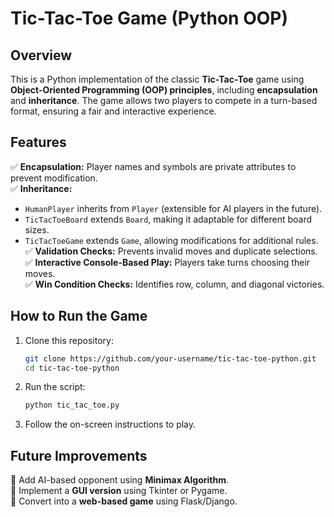 # **Tic-Tac-Toe Game (Python OOP)**  

## **Overview**  
This is a Python implementation of the classic **Tic-Tac-Toe** game using **Object-Oriented Programming (OOP) principles**, including **encapsulation** and **inheritance**. The game allows two players to compete in a turn-based format, ensuring a fair and interactive experience.

## **Features**  
✅ **Encapsulation:** Player names and symbols are private attributes to prevent modification.  
✅ **Inheritance:**  
- `HumanPlayer` inherits from `Player` (extensible for AI players in the future).  
- `TicTacToeBoard` extends `Board`, making it adaptable for different board sizes.  
- `TicTacToeGame` extends `Game`, allowing modifications for additional rules.  
✅ **Validation Checks:** Prevents invalid moves and duplicate selections.  
✅ **Interactive Console-Based Play:** Players take turns choosing their moves.  
✅ **Win Condition Checks:** Identifies row, column, and diagonal victories.  

## **How to Run the Game**  
1. Clone this repository:  
   ```bash
   git clone https://github.com/your-username/tic-tac-toe-python.git
   cd tic-tac-toe-python
   ```
2. Run the script:  
   ```bash
   python tic_tac_toe.py
   ```
3. Follow the on-screen instructions to play.  

## **Future Improvements**  
🚀 Add AI-based opponent using **Minimax Algorithm**.  
🎨 Implement a **GUI version** using Tkinter or Pygame.  
📱 Convert into a **web-based game** using Flask/Django.  

